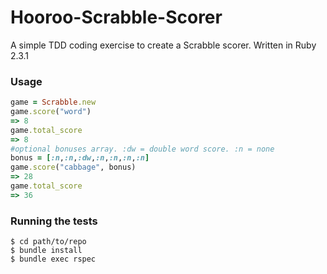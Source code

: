 # Hooroo-Scrabble-Scorer

A simple TDD coding exercise to create a Scrabble scorer. Written in Ruby 2.3.1

### Usage
```ruby
game = Scrabble.new
game.score("word")
=> 8
game.total_score
=> 8
#optional bonuses array. :dw = double word score. :n = none
bonus = [:n,:n,:dw,:n,:n,:n,:n]
game.score("cabbage", bonus)
=> 28
game.total_score
=> 36
```

### Running the tests
```terminal
$ cd path/to/repo
$ bundle install
$ bundle exec rspec
```
